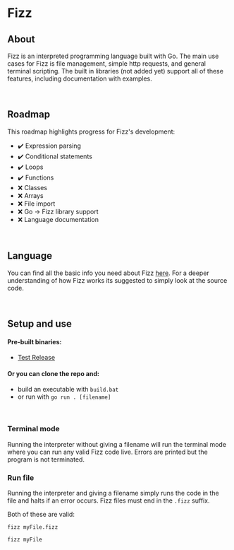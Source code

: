 # Fizz

## **About**

Fizz is an interpreted programming language built with Go. The main use cases for Fizz is file management, simple http requests, and general terminal scripting. The built in libraries (not added yet) support all of these features, including documentation with examples.

<br>

## **Roadmap**

This roadmap highlights progress for Fizz's development:

- ✔️ Expression parsing
- ✔️ Conditional statements
- ✔️ Loops
- ✔️ Functions
- ❌ Classes
- ❌ Arrays
- ❌ File import
- ❌ Go -> Fizz library support
- ❌ Language documentation

<br>

## **Language**

You can find all the basic info you need about Fizz [here](lang.md). For a deeper understanding of how Fizz works its suggested to simply look at the source code.

<br>

## **Setup and use**

#### Pre-built binaries:

- [Test Release](https://github.com/jesperkha/Fizz/releases/tag/test-release)

#### Or you can clone the repo and:

- build an executable with `build.bat`
- or run with `go run . [filename]`

<br>

### **Terminal mode**

Running the interpreter without giving a filename will run the terminal mode where you can run any valid Fizz code live. Errors are printed but the program is not terminated.

### **Run file**

Running the interpreter and giving a filename simply runs the code in the file and halts if an error occurs. Fizz files must end in the `.fizz` suffix.

Both of these are valid:

`fizz myFile.fizz`

`fizz myFile`
